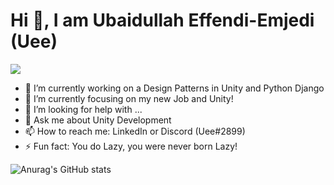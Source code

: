 # Hi 👋, I am Ubaidullah Effendi-Emjedi (Uee)

![](https://komarev.com/ghpvc/?username=uncle-uee)
- 🔭 I’m currently working on a Design Patterns in Unity and Python Django
- 🌱 I’m currently focusing on my new Job and Unity!
- 🤔 I’m looking for help with ...
- 💬 Ask me about Unity Development
- 📫 How to reach me: LinkedIn or Discord (Uee#2899)
- ⚡ Fun fact: You do Lazy, you were never born Lazy!

![Anurag's GitHub stats](https://github-readme-stats.vercel.app/api?username=uncle-uee&show_icons=true&theme=radical)

<!--
**Uncle-Uee/uncle-uee** is a ✨ _special_ ✨ repository because its `README.md` (this file) appears on your GitHub profile.

Here are some ideas to get you started:

- 🔭 I’m currently working on ...
- 🌱 I’m currently learning ...
- 👯 I’m looking to collaborate on ...
- 🤔 I’m looking for help with ...
- 💬 Ask me about ...
- 📫 How to reach me: ...
- 😄 Pronouns: ...
- ⚡ Fun fact: ...
-->
